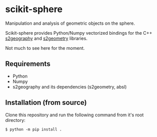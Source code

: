 # scikit-sphere

Manipulation and analysis of geometric objects on the sphere.

Scikit-sphere provides Python/Numpy vectorized bindings for the C++
[s2geography](https://github.com/paleolimbot/s2geography) and
[s2geometry](https://github.com/google/s2geometry) libraries.

Not much to see here for the moment.

## Requirements

- Python
- Numpy
- s2geography and its dependencies (s2geometry, absl)

## Installation (from source)

Clone this repository and run the following command from it's root directory:

```
$ python -m pip install .
```
